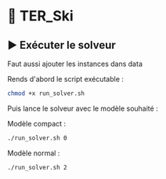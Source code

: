 # 🎿 TER_Ski

## ▶️ Exécuter le solveur

Faut aussi ajouter les instances dans data

Rends d'abord le script exécutable :

```bash
chmod +x run_solver.sh
```

Puis lance le solveur avec le modèle souhaité :

Modèle compact :
```bash
./run_solver.sh 0
```

Modèle normal :
```bash
./run_solver.sh 2
```
